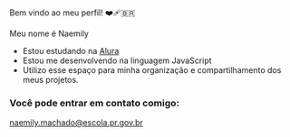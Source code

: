 Bem vindo ao meu perfil! ❤️‍🩹🇧🇷

Meu nome é Naemily

- Estou estudando na [Alura](https://www.alura.com.br)
- Estou me desenvolvendo na linguagem JavaScript
- Utilizo esse espaço para minha organização e compartilhamento dos meus projetos.

### Você pode entrar em contato comigo:

naemily.machado@escola.pr.gov.br


